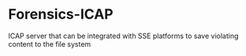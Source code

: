 # Forensics-ICAP
ICAP server that can be integrated with SSE platforms to save violating content to the file system
